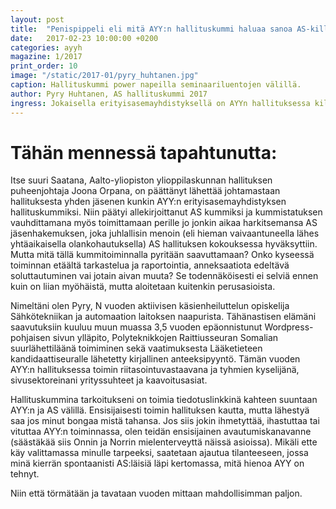 ```yaml
---
layout: post
title:  "Penispippeli eli mitä AYY:n hallituskummi haluaa sanoa AS-killalle"
date:   2017-02-23 10:00:00 +0200
categories: ayyh
magazine: 1/2017
print_order: 10
image: "/static/2017-01/pyry_huhtanen.jpg"
caption: Hallituskummi power napeilla seminaariluentojen välillä.
author: Pyry Huhtanen, AS hallituskummi 2017
ingress: Jokaisella erityisasemayhdistyksellä on AYYn hallituksessa kiltakummi. Meillä on Pyry Huhtanen
---
```


# Tähän mennessä tapahtunutta:
Itse suuri Saatana, Aalto-yliopiston ylioppilaskunnan hallituksen puheenjohtaja Joona Orpana, on päättänyt lähettää johtamastaan hallituksesta yhden jäsenen kunkin AYY:n erityisasemayhdistyksen hallituskummiksi. Niin päätyi allekirjoittanut AS kummiksi ja kummistatuksen vauhdittamana myös toimittamaan perille jo jonkin aikaa harkitsemansa AS jäsenhakemuksen, joka juhlallisin menoin (eli hieman vaivaantuneella lähes yhtäaikaisella olankohautuksella) AS hallituksen kokouksessa hyväksyttiin. Mutta mitä tällä kummitoiminnalla pyritään saavuttamaan? Onko kyseessä toiminnan etäältä tarkastelua ja raportointia, anneksaatiota edeltävä soluttautuminen vai jotain aivan muuta? Se todennäköisesti ei selviä ennen kuin on liian myöhäistä, mutta aloitetaan kuitenkin perusasioista.

Nimeltäni olen Pyry, N vuoden aktiivisen käsienheiluttelun opiskelija Sähkötekniikan ja automaation laitoksen naapurista. Tähänastisen elämäni saavutuksiin kuuluu muun muassa 3,5 vuoden epäonnistunut Wordpress-pohjaisen sivun ylläpito, Polyteknikkojen Raittiusseuran Somalian suurlähettiläänä toimiminen sekä vaatimuksesta Lääketieteen kandidaattiseuralle lähetetty kirjallinen anteeksipyyntö. Tämän vuoden AYY:n hallituksessa toimin riitasointuvastaavana ja tyhmien kyselijänä, sivusektoreinani yrityssuhteet ja kaavoitusasiat.

Hallituskummina tarkoitukseni on toimia tiedotuslinkkinä kahteen suuntaan AYY:n ja AS välillä. Ensisijaisesti toimin hallituksen kautta, mutta lähestyä saa jos minut bongaa mistä tahansa. Jos siis jokin ihmetyttää, ihastuttaa tai vituttaa AYY:n toiminnassa, olen teidän ensisijainen avautumiskanavanne (säästäkää siis Onnin ja Norrin mielenterveyttä näissä asioissa). Mikäli ette käy valittamassa minulle tarpeeksi, saatetaan ajautua tilanteeseen, jossa minä kierrän spontaanisti AS:läisiä läpi kertomassa, mitä hienoa AYY on tehnyt.

Niin että törmätään ja tavataan vuoden mittaan mahdollisimman paljon.
